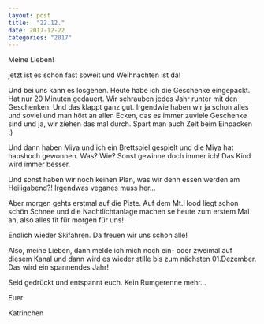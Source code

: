 ```yaml
---
layout: post
title:  "22.12."
date: 2017-12-22
categories: "2017"
---
```

Meine Lieben!


jetzt ist es schon fast soweit und Weihnachten ist da!

Und bei uns kann es losgehen. Heute habe ich die Geschenke eingepackt. Hat nur 20 Minuten gedauert. Wir schrauben jedes Jahr runter mit den Geschenken. Und das klappt ganz gut. Irgendwie haben wir ja schon alles und soviel und man hört an allen Ecken, das es immer zuviele Geschenke sind und ja, wir ziehen das mal durch. Spart man auch Zeit beim Einpacken :)

Und dann haben Miya und ich ein Brettspiel gespielt und die Miya hat haushoch gewonnen. Was? Wie? Sonst gewinne doch immer ich! Das Kind wird immer besser. 

Und sonst haben wir noch keinen Plan, was wir denn essen werden am Heiligabend?! Irgendwas veganes muss her…

Aber morgen gehts erstmal auf die Piste. Auf dem Mt.Hood liegt schon schön Schnee und die Nachtlichtanlage machen se heute zum erstem Mal an, also alles fit für morgen für uns!

Endlich wieder Skifahren. Da freuen wir uns schon alle!

Also, meine Lieben, dann melde ich mich noch ein- oder zweimal auf diesem Kanal und dann wird es wieder stille bis zum nächsten 01.Dezember. Das wird ein spannendes Jahr!

Seid gedrückt und entspannt euch. Kein Rumgerenne mehr…

Euer

Katrinchen









